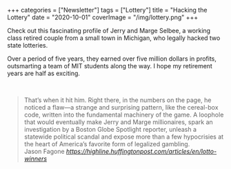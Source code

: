 +++
categories = ["Newsletter"]
tags = ["Lottery"]
title = "Hacking the Lottery"
date = "2020-10-01"
coverImage = "/img/lottery.png"
+++

Check out this fascinating profile of Jerry and Marge Selbee, a working class retired couple from a small town in Michigan, who legally hacked two state lotteries.

<!--more-->

Over a period of five years, they earned over five million dollars in profits, outsmarting a team of MIT students along the way. I hope my retirement years are half as exciting.

<br>

<blockquote class="quoteback" darkmode="" data-title="The%20Lottery%20Hackers" data-author="Jason Fagone" cite="https://highline.huffingtonpost.com/articles/en/lotto-winners">
                      That’s when it hit him. Right there, in the numbers on the page, he noticed a flaw—a strange and surprising pattern, like the cereal-box code, written into the fundamental machinery of the game. A loophole that would eventually make Jerry and Marge millionaires, spark an investigation by a Boston Globe Spotlight reporter, unleash a statewide political scandal and expose more than a few hypocrisies at the heart of America’s favorite form of legalized gambling.
                      <footer>Jason Fagone <cite><a href="https://highline.huffingtonpost.com/articles/en/lotto-winners">https://highline.huffingtonpost.com/articles/en/lotto-winners</a></cite></footer>
                      </blockquote>
                      <script note="" src="https://cdn.jsdelivr.net/gh/Blogger-Peer-Review/quotebacks@1/quoteback.js"></script>
